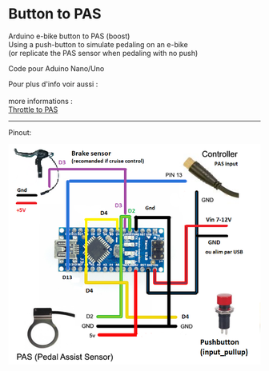 # Button to PAS
Arduino e-bike button to PAS (boost)<br>
Using a push-button to simulate pedaling on an e-bike 
<br>(or replicate the PAS sensor when pedaling with no push)

<p> Code pour Aduino Nano/Uno</p>

<p>
Pour plus d'info voir aussi : <br>
<br> more informations :<br>
 <a href="https://github.com/Chris741233/throttle-to-PAS">Throttle to PAS</a> 
</p>

---

Pinout:

<p align="left">
  <img src="./button_to_pas/img/button-diagram.png" width="600" title="Arduino pinout">
</p>